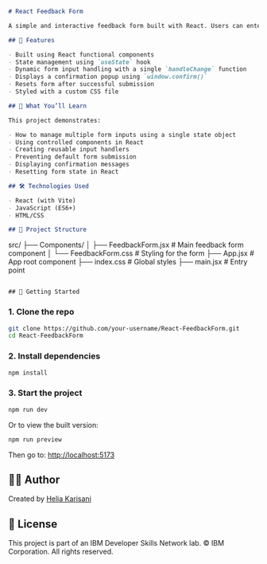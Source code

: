 
```markdown
# React Feedback Form

A simple and interactive feedback form built with React. Users can enter their name, email, feedback, and a rating from 1 to 5. The form displays a confirmation dialog before submission and resets itself upon confirmation.

## 🌟 Features

- Built using React functional components
- State management using `useState` hook
- Dynamic form input handling with a single `handleChange` function
- Displays a confirmation popup using `window.confirm()`
- Resets form after successful submission
- Styled with a custom CSS file

## 🧠 What You’ll Learn

This project demonstrates:

- How to manage multiple form inputs using a single state object
- Using controlled components in React
- Creating reusable input handlers
- Preventing default form submission
- Displaying confirmation messages
- Resetting form state in React

## 🛠️ Technologies Used

- React (with Vite)
- JavaScript (ES6+)
- HTML/CSS

## 📂 Project Structure

```

src/
├── Components/
│   ├── FeedbackForm.jsx      # Main feedback form component
│   └── FeedbackForm.css      # Styling for the form
├── App.jsx                   # App root component
├── index.css                 # Global styles
├── main.jsx                  # Entry point

````

## 🚀 Getting Started
````
### 1. Clone the repo

```bash
git clone https://github.com/your-username/React-FeedbackForm.git
cd React-FeedbackForm
```

### 2. Install dependencies

```bash
npm install
```

### 3. Start the project

```bash
npm run dev
```

Or to view the built version:

```bash
npm run preview
```

Then go to: [http://localhost:5173](http://localhost:5173)

## 🙋‍♀️ Author

Created by [Helia Karisani](https://github.com/Helia-Karisani)

## 📄 License

This project is part of an IBM Developer Skills Network lab. © IBM Corporation. All rights reserved.
